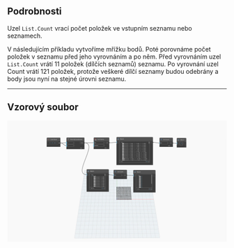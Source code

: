 ## Podrobnosti
Uzel `List.Count` vrací počet položek ve vstupním seznamu nebo seznamech.

V následujícím příkladu vytvoříme mřížku bodů. Poté porovnáme počet položek v seznamu před jeho vyrovnáním a po něm. Před vyrovnáním uzel `List.Count` vrátí 11 položek (dílčích seznamů) seznamu. Po vyrovnání uzel Count vrátí 121 položek, protože veškeré dílčí seznamy budou odebrány a body jsou nyní na stejné úrovni seznamu.
___
## Vzorový soubor

![List.Count](./DSCore.List.Count_img.jpg)
